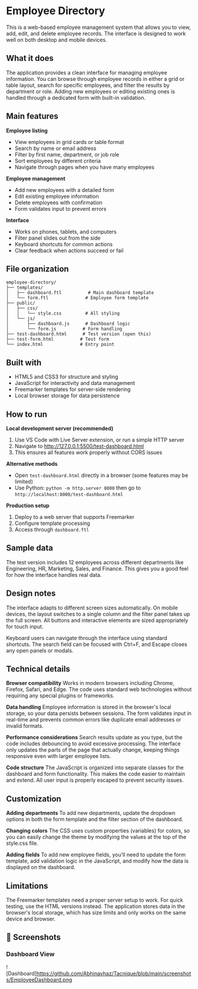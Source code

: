 # Employee Directory

This is a web-based employee management system that allows you to view, add, edit, and delete employee records. The interface is designed to work well on both desktop and mobile devices.

## What it does

The application provides a clean interface for managing employee information. You can browse through employee records in either a grid or table layout, search for specific employees, and filter the results by department or role. Adding new employees or editing existing ones is handled through a dedicated form with built-in validation.

## Main features

**Employee listing**
- View employees in grid cards or table format
- Search by name or email address
- Filter by first name, department, or job role
- Sort employees by different criteria
- Navigate through pages when you have many employees

**Employee management**
- Add new employees with a detailed form
- Edit existing employee information
- Delete employees with confirmation
- Form validates input to prevent errors

**Interface**
- Works on phones, tablets, and computers
- Filter panel slides out from the side
- Keyboard shortcuts for common actions
- Clear feedback when actions succeed or fail

## File organization

```
employee-directory/
├── templates/
│   ├── dashboard.ftl          # Main dashboard template
│   └── form.ftl              # Employee form template
├── public/
│   ├── css/
│   │   └── style.css         # All styling
│   └── js/
│       ├── dashboard.js      # Dashboard logic
│       └── form.js          # Form handling
├── test-dashboard.html      # Test version (open this)
├── test-form.html          # Test form
└── index.html              # Entry point
```

## Built with

- HTML5 and CSS3 for structure and styling
- JavaScript for interactivity and data management
- Freemarker templates for server-side rendering
- Local browser storage for data persistence

## How to run

**Local development server (recommended)**
1. Use VS Code with Live Server extension, or run a simple HTTP server
2. Navigate to http://127.0.0.1:5500/test-dashboard.html
3. This ensures all features work properly without CORS issues

**Alternative methods**
- Open `test-dashboard.html` directly in a browser (some features may be limited)
- Use Python: `python -m http.server 8000` then go to `http://localhost:8000/test-dashboard.html`

**Production setup**
1. Deploy to a web server that supports Freemarker
2. Configure template processing
3. Access through `dashboard.ftl`

## Sample data

The test version includes 12 employees across different departments like Engineering, HR, Marketing, Sales, and Finance. This gives you a good feel for how the interface handles real data.

## Design notes

The interface adapts to different screen sizes automatically. On mobile devices, the layout switches to a single column and the filter panel takes up the full screen. All buttons and interactive elements are sized appropriately for touch input.

Keyboard users can navigate through the interface using standard shortcuts. The search field can be focused with Ctrl+F, and Escape closes any open panels or modals.

## Technical details

**Browser compatibility**
Works in modern browsers including Chrome, Firefox, Safari, and Edge. The code uses standard web technologies without requiring any special plugins or frameworks.

**Data handling**
Employee information is stored in the browser's local storage, so your data persists between sessions. The form validates input in real-time and prevents common errors like duplicate email addresses or invalid formats.

**Performance considerations**
Search results update as you type, but the code includes debouncing to avoid excessive processing. The interface only updates the parts of the page that actually change, keeping things responsive even with larger employee lists.

**Code structure**
The JavaScript is organized into separate classes for the dashboard and form functionality. This makes the code easier to maintain and extend. All user input is properly escaped to prevent security issues.

## Customization

**Adding departments**
To add new departments, update the dropdown options in both the form template and the filter section of the dashboard.

**Changing colors**
The CSS uses custom properties (variables) for colors, so you can easily change the theme by modifying the values at the top of the style.css file.

**Adding fields**
To add new employee fields, you'll need to update the form template, add validation logic in the JavaScript, and modify how the data is displayed on the dashboard.

## Limitations

The Freemarker templates need a proper server setup to work. For quick testing, use the HTML versions instead. The application stores data in the browser's local storage, which has size limits and only works on the same device and browser.

## 📸 Screenshots

### Dashboard View
![Dashboard]https://github.com/Abhinavhaz/Tacnique/blob/main/screenshots/EmployeeDashboard.png



 

